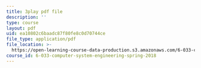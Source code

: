 ```yaml
---
title: 3play pdf file
description: ''
type: course
layout: pdf
uid: ea10802c6baadc87f80fe8c0d70744ce
file_type: application/pdf
file_location: >-
  https://open-learning-course-data-production.s3.amazonaws.com/6-033-computer-system-engineering-spring-2018/ea10802c6baadc87f80fe8c0d70744ce_r2_-2KW76ec.pdf
course_id: 6-033-computer-system-engineering-spring-2018
---
```


